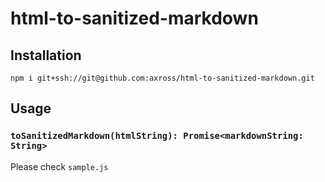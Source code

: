 # html-to-sanitized-markdown

## Installation

```
npm i git+ssh://git@github.com:axross/html-to-sanitized-markdown.git
```

## Usage

### `toSanitizedMarkdown(htmlString): Promise<markdownString: String>`

Please check `sample.js`
